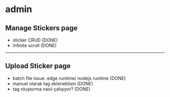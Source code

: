 # admin

## Manage Stickers page

- sticker CRUD (DONE)
- infinite scroll (DONE)

---

## Upload Sticker page

- batch file issue. edge runtime/ nodejs runtime (DONE)
- manuel olarak tag eklenebilsin (DONE)
- tag oluşturma nasıl çalışıyor? (DONE)
